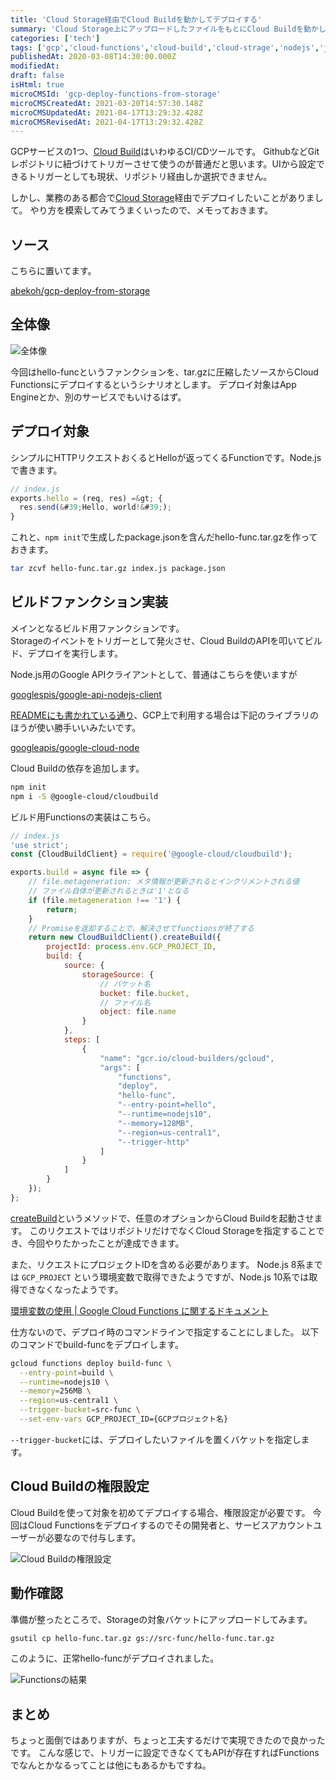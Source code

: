 ```yaml
---
title: 'Cloud Storage経由でCloud Buildを動かしてデプロイする'
summary: 'Cloud Storage上にアップロードしたファイルをもとにCloud Buildを動かしてデプロイするやり方について解説しました。'
categories: ['tech']
tags: ['gcp','cloud-functions','cloud-build','cloud-strage','nodejs','javascript']
publishedAt: 2020-03-08T14:30:00.000Z
modifiedAt: 
draft: false
isHtml: true
microCMSId: 'gcp-deploy-functions-from-storage'
microCMSCreatedAt: 2021-03-20T14:57:30.148Z
microCMSUpdatedAt: 2021-04-17T13:29:32.428Z
microCMSRevisedAt: 2021-04-17T13:29:32.428Z
---
```

<p>GCPサービスの1つ、<a href="https://cloud.google.com/cloud-build">Cloud Build</a>はいわゆるCI/CDツールです。
GithubなどGitレポジトリに紐づけてトリガーさせて使うのが普通だと思います。UIから設定できるトリガーとしても現状、リポジトリ経由しか選択できません。</p>
<p>しかし、業務のある都合で<a href="https://cloud.google.com/storage">Cloud Storage</a>経由でデプロイしたいことがありまして。
やり方を模索してみてうまくいったので、メモっておきます。</p>
<h2 id="ソース">ソース</h2>
<p>こちらに置いてます。</p>
<p><a href="https://github.com/abekoh/gcp-deploy-from-storage">abekoh/gcp-deploy-from-storage</a></p>
<h2 id="全体像">全体像</h2>
<p><img src="https://images.microcms-assets.io/assets/4f79e018736547879adf5670ebeaccc3/fb07fc3a9b2b447fa5c4eadd77006341/gcp-deploy-functions-from-storage.svg" alt="全体像"></p>
<p>今回はhello-funcというファンクションを、tar.gzに圧縮したソースからCloud Functionsにデプロイするというシナリオとします。
デプロイ対象はApp Engineとか、別のサービスでもいけるはず。</p>
<h2 id="デプロイ対象">デプロイ対象</h2>
<p>シンプルにHTTPリクエストおくるとHelloが返ってくるFunctionです。Node.jsで書きます。</p>

```js
// index.js
exports.hello = (req, res) =&gt; {
  res.send(&#39;Hello, world!&#39;);
}
```

<p>これと、<code>npm init</code>で生成したpackage.jsonを含んだhello-func.tar.gzを作っておきます。</p>

```bash
tar zcvf hello-func.tar.gz index.js package.json
```

<h2 id="ビルドファンクション実装">ビルドファンクション実装</h2>
<p>メインとなるビルド用ファンクションです。<br>Storageのイベントをトリガーとして発火させ、Cloud BuildのAPIを叩いてビルド、デプロイを実行します。</p>
<p>Node.js用のGoogle APIクライアントとして、普通はこちらを使いますが</p>
<p><a href="https://github.com/googleapis/google-api-nodejs-client">googlespis/google-api-nodejs-client</a></p>
<p><a href="https://github.com/googleapis/google-api-nodejs-client#working-with-google-cloud-platform-apis">READMEにも書かれている通り</a>、GCP上で利用する場合は下記のライブラリのほうが使い勝手いいみたいです。</p>
<p><a href="https://github.com/googleapis/google-cloud-node">googleapis/google-cloud-node</a></p>
<p>Cloud Buildの依存を追加します。</p>

```bash
npm init
npm i -S @google-cloud/cloudbuild
```

<p>ビルド用Functionsの実装はこちら。</p>

```js
// index.js
'use strict';
const {CloudBuildClient} = require('@google-cloud/cloudbuild');

exports.build = async file => {
    // file.metageneration: メタ情報が更新されるとインクリメントされる値
    // ファイル自体が更新されるときは'1'となる
    if (file.metageneration !== '1') {
        return;
    }
    // Promiseを返却することで、解決させてfunctionsが終了する
    return new CloudBuildClient().createBuild({
        projectId: process.env.GCP_PROJECT_ID,
        build: {
            source: {
                storageSource: {
                    // バケット名
                    bucket: file.bucket,
                    // ファイル名
                    object: file.name
                }
            },
            steps: [
                {
                    "name": "gcr.io/cloud-builders/gcloud",
                    "args": [
                        "functions",
                        "deploy",
                        "hello-func",
                        "--entry-point=hello",
                        "--runtime=nodejs10",
                        "--memory=128MB",
                        "--region=us-central1",
                        "--trigger-http"
                    ]
                }
            ]
        }
    });
};
```

<p><a href="https://googleapis.dev/nodejs/cloudbuild/latest/v1.CloudBuildClient.html#createBuild">createBuild</a>というメソッドで、任意のオプションからCloud Buildを起動させます。
このリクエストではリポジトリだけでなくCloud Storageを指定することでき、今回やりたかったことが達成できます。</p>
<p>また、リクエストにプロジェクトIDを含める必要があります。
Node.js 8系までは <code>GCP_PROJECT</code> という環境変数で取得できたようですが、Node.js 10系では取得できなくなったようです。</p>
<p><a href="https://cloud.google.com/functions/docs/env-var#environment_variables_set_automatically">環境変数の使用 | Google Cloud Functions に関するドキュメント</a></p>
<p>仕方ないので、デプロイ時のコマンドラインで指定することにしました。
以下のコマンドでbuild-funcをデプロイします。</p>

```bash
gcloud functions deploy build-func \
  --entry-point=build \
  --runtime=nodejs10 \
  --memory=256MB \
  --region=us-central1 \
  --trigger-bucket=src-func \
  --set-env-vars GCP_PROJECT_ID={GCPプロジェクト名}
```

<p><code>--trigger-bucket</code>には、デプロイしたいファイルを置くバケットを指定します。</p>
<h2 id="cloud-buildの権限設定">Cloud Buildの権限設定</h2>
<p>Cloud Buildを使って対象を初めてデプロイする場合、権限設定が必要です。
今回はCloud Functionsをデプロイするのでその開発者と、サービスアカウントユーザーが必要なので付与します。</p>
<p><img src="https://images.microcms-assets.io/assets/4f79e018736547879adf5670ebeaccc3/b6e476cf2b8f44a184c181b158484972/cloud-build-settings.png" alt="Cloud Buildの権限設定"></p>
<h2 id="動作確認">動作確認</h2>
<p>準備が整ったところで、Storageの対象バケットにアップロードしてみます。</p>

```bash
gsutil cp hello-func.tar.gz gs://src-func/hello-func.tar.gz
```

<p>このように、正常hello-funcがデプロイされました。</p>
<p><img src="https://images.microcms-assets.io/assets/4f79e018736547879adf5670ebeaccc3/ef53a10ecb2c47958467d60e7bfcd3ec/result-hello-func.png" alt="Functionsの結果"></p>
<h2 id="まとめ">まとめ</h2>
<p>ちょっと面倒ではありますが、ちょっと工夫するだけで実現できたので良かったです。
こんな感じで、トリガーに設定できなくてもAPIが存在すればFunctionsでなんとかなるってことは他にもあるかもですね。</p>

    